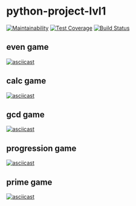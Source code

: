# python-project-lvl1
[![Maintainability](https://api.codeclimate.com/v1/badges/a99a88d28ad37a79dbf6/maintainability)](https://codeclimate.com/github/codeclimate/codeclimate/maintainability)
[![Test Coverage](https://api.codeclimate.com/v1/badges/a99a88d28ad37a79dbf6/test_coverage)](https://codeclimate.com/github/codeclimate/codeclimate/test_coverage)
[![Build Status](https://travis-ci.com/alekorn/python-project-lvl1.svg?branch=master)](https://travis-ci.com/alekorn/python-project-lvl1)
## even game
[![asciicast](https://asciinema.org/a/pMa67NQLXV9gNQOdAZXl0r9pz.svg)](https://asciinema.org/a/pMa67NQLXV9gNQOdAZXl0r9pz)
## calc game
[![asciicast](https://asciinema.org/a/7q2phdgtDvNZlyqjeWVollejE.svg)](https://asciinema.org/a/7q2phdgtDvNZlyqjeWVollejE)
## gcd game
[![asciicast](https://asciinema.org/a/6I968Z4X2lR97lSOTD3ZytB2L.svg)](https://asciinema.org/a/6I968Z4X2lR97lSOTD3ZytB2L)
## progression game
[![asciicast](https://asciinema.org/a/mnHGMnam2UCAfJMbKtgMggukv.svg)](https://asciinema.org/a/mnHGMnam2UCAfJMbKtgMggukv)
## prime game
[![asciicast](https://asciinema.org/a/VrQouW5rDE83RMuOa5Ym0ayZd.svg)](https://asciinema.org/a/VrQouW5rDE83RMuOa5Ym0ayZd)
